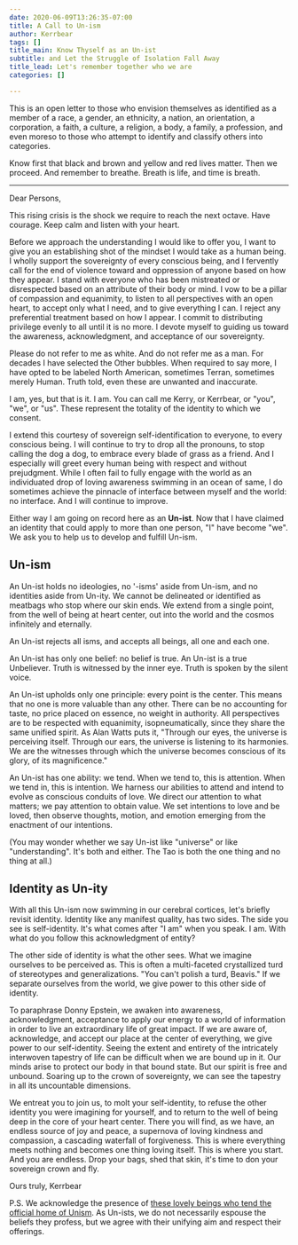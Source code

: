 ```yaml
---
date: 2020-06-09T13:26:35-07:00
title: A Call to Un-ism
author: Kerrbear
tags: []
title_main: Know Thyself as an Un-ist
subtitle: and Let the Struggle of Isolation Fall Away
title_lead: Let's remember together who we are
categories: []

---
```

This is an open letter to those who envision themselves as identified as a member of a race, a gender, an ethnicity, a nation, an orientation, a corporation, a faith, a culture, a religion, a body, a family, a profession, and even moreso to those who attempt to identify and classify others into categories.

Know first that black and brown and yellow and red lives matter. Then we proceed. And remember to breathe. Breath is life, and time is breath.

***

Dear Persons,

This rising crisis is the shock we require to reach the next octave. Have courage. Keep calm and listen with your heart.

Before we approach the understanding I would like to offer you, I want to give you an establishing shot of the mindset I would take as a human being. I wholly support the sovereignty of every conscious being, and I fervently call for the end of violence toward and oppression of anyone based on how they appear. I stand with everyone who has been mistreated or disrespected based on an attribute of their body or mind. I vow to be a pillar of compassion and equanimity, to listen to all perspectives with an open heart, to accept only what I need, and to give everything I can. I reject any preferential treatment based on how I appear. I commit to distributing privilege evenly to all until it is no more. I devote myself to guiding us toward the awareness, acknowledgment, and acceptance of our sovereignty.

Please do not refer to me as white. And do not refer me as a man. For decades I have selected the Other bubbles. When required to say more, I have opted to be labeled North American, sometimes Terran, sometimes merely Human. Truth told, even these are unwanted and inaccurate.

I am, yes, but that is it. I am. You can call me Kerry, or Kerrbear, or "you", "we", or "us". These represent the totality of the identity to which we consent.

I extend this courtesy of sovereign self-identification to everyone, to every conscious being. I will continue to try to drop all the pronouns, to stop calling the dog a dog, to embrace every blade of grass as a friend. And I especially will greet every human being with respect and without prejudgment. While I often fail to fully engage with the world as an individuated drop of loving awareness swimming in an ocean of same, I do sometimes achieve the pinnacle of interface between myself and the world: no interface. And I will continue to improve.

Either way I am going on record  here as an **Un-ist**. Now that I have claimed an identity that could apply to more than one person, "I" have become "we". We ask you to help us to develop and fulfill Un-ism.

## Un-ism

An Un-ist holds no ideologies, no '-isms' aside from Un-ism, and no identities aside from Un-ity. We cannot be delineated or identified as meatbags who stop where our skin ends. We extend from a single point, from the well of being at heart center, out into the world and the cosmos infinitely and eternally.

An Un-ist rejects all isms, and accepts all beings, all one and each one.

An Un-ist has only one belief: no belief is true. An Un-ist is a true  Unbeliever. Truth is witnessed by the inner eye. Truth is spoken by the silent voice.

An Un-ist upholds only one principle: every point is the center. This means that no one is more valuable than any other. There can be no accounting for taste, no price placed on essence, no weight in authority. All perspectives are to be respected with equanimity, isopneumatically, since they share the same unified spirit. As Alan Watts puts it, "Through our eyes, the universe is perceiving itself. Through our ears, the universe is listening to its harmonies. We are the witnesses through which the universe becomes conscious of its glory, of its magnificence."

An Un-ist has one ability: we tend. When we tend to, this is attention. When we tend in, this is intention. We harness our abilities to attend and intend to evolve as conscious conduits of love. We direct our attention to what matters; we pay attention to obtain value. We set intentions to love and be loved, then observe thoughts, motion, and emotion emerging from the enactment of our intentions.

(You may wonder whether we say Un-ist like "universe" or like "understanding". It's both and either. The Tao is both the one thing and no thing at all.)

## Identity as Un-ity

With all this Un-ism now swimming in our cerebral cortices, let's briefly revisit identity. Identity like any manifest quality, has two sides. The side you see is self-identity. It's what comes after "I am" when you speak. I am. With what do you follow this acknowledgment of entity?

The other side of identity is what the other sees. What we imagine ourselves to be perceived as. This is often a multi-faceted crystallized turd of stereotypes and generalizations. "You can't polish a turd, Beavis." If we separate ourselves from the world, we give power to this other side of identity.

To paraphrase Donny Epstein, we awaken into awareness, acknowledgment, acceptance to apply our energy to a world of information in order to live an extraordinary life of great impact. If we are aware of, acknowledge, and accept our place at the center of everything, we give power to our self-identity. Seeing the extent and entirety of the intricately interwoven tapestry of life can be difficult when we are bound up in it. Our minds arise to protect our body in that bound state. But our spirit is free and unbound. Soaring up to the crown of sovereignty, we can see the tapestry in all its uncountable dimensions.

We entreat you to join us, to molt your self-identity, to refuse the other identity you were imagining for yourself, and to return to the well of being deep in the core of your heart center. There you will find, as we have, an endless source of joy and peace, a supernova of loving kindness and compassion, a cascading waterfall of forgiveness. This is where everything meets nothing and becomes one thing loving itself. This is where you start. And you are endless. Drop your bags, shed that skin, it's time to don your sovereign crown and fly.

Ours truly, Kerrbear

P.S. We acknowledge the presence of [these lovely beings who tend the official home of Unism](https://theunists.wordpress.com/category/what-is-unism/). As Un-ists, we do not necessarily espouse the beliefs they profess, but we agree with their unifying aim and respect their offerings.